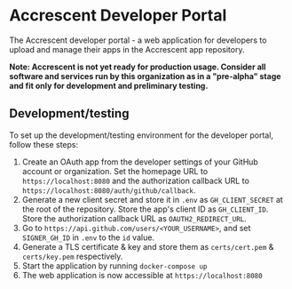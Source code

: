 # Accrescent Developer Portal

The Accrescent developer portal - a web application for developers to upload and
manage their apps in the Accrescent app repository.

**Note: Accrescent is not yet ready for production usage. Consider all software
and services run by this organization as in a "pre-alpha" stage and fit only for
development and preliminary testing.**

## Development/testing

To set up the development/testing environment for the developer portal, follow
these steps:

1. Create an OAuth app from the developer settings of your GitHub account or
   organization. Set the homepage URL to `https://localhost:8080` and the
   authorization callback URL to `https://localhost:8080/auth/github/callback`.
2. Generate a new client secret and store it in `.env` as `GH_CLIENT_SECRET` at
   the root of the repository. Store the app's client ID as `GH_CLIENT_ID`.
   Store the authorization callback URL as `OAUTH2_REDIRECT_URL`.
3. Go to `https://api.github.com/users/<YOUR_USERNAME>`, and set `SIGNER_GH_ID` in `.env` to the `id` value.
4. Generate a TLS certificate & key and store them as `certs/cert.pem` &
   `certs/key.pem` respectively.
5. Start the application by running `docker-compose up`
6. The web application is now accessible at `https://localhost:8080`
